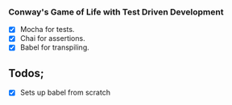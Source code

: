 ### Conway's Game of Life with Test Driven Development

* [x] Mocha for tests.
* [x] Chai for assertions.
* [x] Babel for transpiling.

## Todos;


* [x] Sets up babel from scratch
